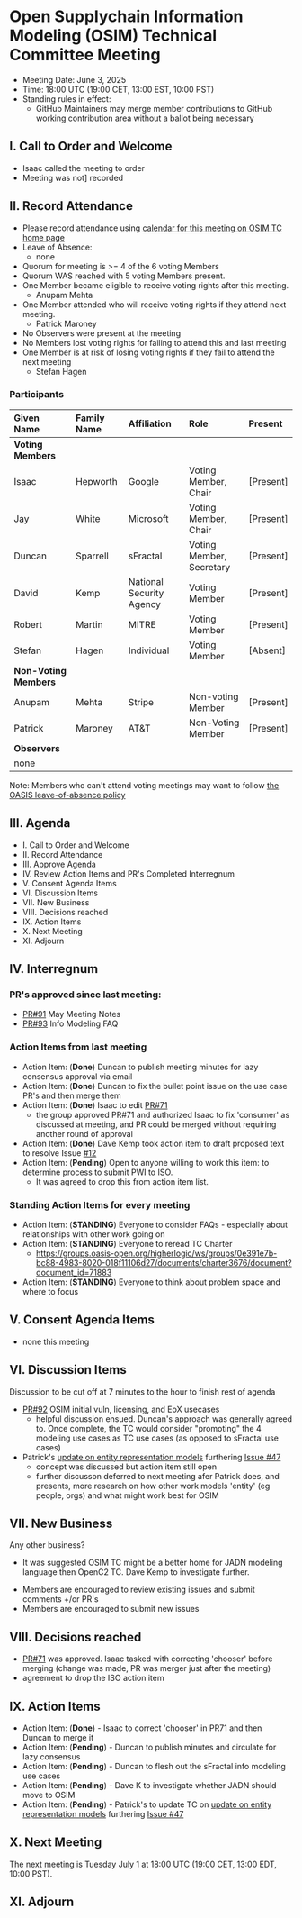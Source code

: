 # Open Supplychain Information Modeling (OSIM) Technical Committee Meeting

- Meeting Date: June 3, 2025
- Time: 18:00 UTC (19:00 CET, 13:00 EST, 10:00 PST)
- Standing rules in effect:
   * GitHub Maintainers may merge member contributions to GitHub working contribution area without a ballot being necessary

## I. Call to Order and Welcome

- Isaac called the meeting to order
- Meeting was not] recorded

## II. Record Attendance

* Please record attendance using [calendar for this meeting on OSIM TC home page](https://groups.oasis-open.org/communities/tc-community-home2?CommunityKey=0e391e7b-bc88-4983-8020-018f11106d27)
* Leave of Absence:
   + none
* Quorum for meeting is >= 4 of the 6 voting Members
* Quorum WAS reached with 5 voting Members present.
* One Member became eligible to receive voting rights after this meeting.
   - Anupam Mehta
* One Member attended who will receive voting rights if they attend next meeting.
   - Patrick Maroney
* No Observers were present at the meeting
* No Members lost voting rights for failing to attend this and last meeting
* One Member is at risk of losing voting rights if they fail to attend the next meeting
   - Stefan Hagen

### Participants

| Given Name | Family Name | Affiliation | Role | Present |
|:-----------|:------------|:------------------------------------------------------------|:----------------------------|:---------|
| **Voting Members** | | | |
| Isaac | Hepworth | Google | Voting Member, Chair | [Present] |
| Jay | White | Microsoft | Voting Member, Chair | [Present] |
| Duncan | Sparrell | sFractal | Voting Member, Secretary | [Present] |
| David | Kemp | National Security Agency | Voting Member | [Present] |
| Robert | Martin | MITRE | Voting Member | [Present] |
| Stefan | Hagen | Individual | Voting Member | [Absent] |
| **Non-Voting Members** | | | |
| Anupam | Mehta | Stripe | Non-voting Member | [Present] |
| Patrick | Maroney | AT&T | Non-Voting Member | [Present] |
| **Observers** | | | |
| none | | | |

Note: Members who can't attend voting meetings may want to follow [the OASIS leave-of-absence policy](https://www.oasis-open.org/policies-guidelines/tc-process-2017-05-26/#leavesAbsence)

## III. Agenda

- I. Call to Order and Welcome
- II. Record Attendance
- III. Approve Agenda
- IV. Review Action Items and PR's Completed Interregnum
- V. Consent Agenda Items
- VI. Discussion Items
- VII. New Business
- VIII. Decisions reached
- IX. Action Items
- X. Next Meeting
- XI. Adjourn

## IV. Interregnum
### PR's approved since last meeting:

* [PR#91](https://github.com/oasis-tcs/osim/pull/91) May Meeting Notes
* [PR#93](https://github.com/oasis-tcs/osim/pull/93) Info Modeling FAQ

### Action Items from last meeting
* Action Item: (**Done**) Duncan to publish meeting minutes for lazy consensus approval via email
* Action Item: (**Done**) Duncan to fix the bullet point issue on the use case PR's and then merge them
* Action Item: (**Done**) Isaac to edit [PR#71](https://github.com/oasis-tcs/osim/pull/71)
   - the group approved PR#71 and authorized Isaac to fix 'consumer' as discussed at meeting, and PR could be merged without requiring another round of approval
* Action Item: (**Done**) Dave Kemp took action item to draft proposed text to resolve Issue [#12](https://github.com/oasis-tcs/osim/issues/12)
* Action Item: (**Pending**) Open to anyone willing to work this item: to determine process to submit PWI to ISO. 
   - It was agreed to drop this from action item list.

### Standing Action Items for every meeting

* Action Item: (**STANDING**) Everyone to consider FAQs - especially about relationships with other work going on
* Action Item: (**STANDING**) Everyone to reread TC Charter
   * https://groups.oasis-open.org/higherlogic/ws/groups/0e391e7b-bc88-4983-8020-018f11106d27/documents/charter3676/document?document_id=71883
* Action Item: (**STANDING**) Everyone to think about problem space and where to focus

## V. Consent Agenda Items
* none this meeting

## VI. Discussion Items
Discussion to be cut off at 7 minutes to the hour to finish rest of agenda

* [PR#92](https://github.com/oasis-tcs/osim/pull/92) OSIM initial vuln, licensing, and EoX usecases
   - helpful discussion ensued. Duncan's approach was generally agreed to. Once complete, the TC would consider "promoting" the 4 modeling use cases as TC use cases (as opposed to sFractal use cases)
* Patrick's [update on entity representation models](https://github.com/oasis-tcs/osim/issues/47#issuecomment-2576017575) furthering [Issue #47](https://github.com/oasis-tcs/osim/issues/47)
    - concept was discussed but action item still open
    - further discusson deferred to next meeting afer Patrick does, and presents, more research on how other work models 'entity' (eg people, orgs) and what might work best for OSIM


## VII. New Business

Any other business? 
* It was suggested OSIM TC might be a better home for JADN modeling language then OpenC2 TC.
Dave Kemp to investigate further.

- Members are encouraged to review existing issues and submit comments +/or PR's
- Members are encouraged to submit new issues

## VIII. Decisions reached

* [PR#71](https://github.com/oasis-tcs/osim/pull/71) was approved. Isaac tasked with correcting 'chooser' before merging (change was made, PR was merger just after the meeting)
* agreement to drop the ISO action item

## IX. Action Items

* Action Item: (**Done**) - Isaac to correct 'chooser' in PR71 and then Duncan to merge it
* Action Item: (**Pending**) - Duncan to publish minutes and circulate for lazy consensus
* Action Item: (**Pending**) - Duncan to flesh out the sFractal info modeling use cases 
* Action Item: (**Pending**) - Dave K to investigate whether JADN should move to OSIM
* Action Item: (**Pending**) - Patrick's to update TC on [update on entity representation models](https://github.com/oasis-tcs/osim/issues/47#issuecomment-2576017575) furthering [Issue #47](https://github.com/oasis-tcs/osim/issues/47)

## X. Next Meeting
The next meeting is Tuesday July 1 at 18:00 UTC (19:00 CET, 13:00 EDT, 10:00 PST).

## XI. Adjourn